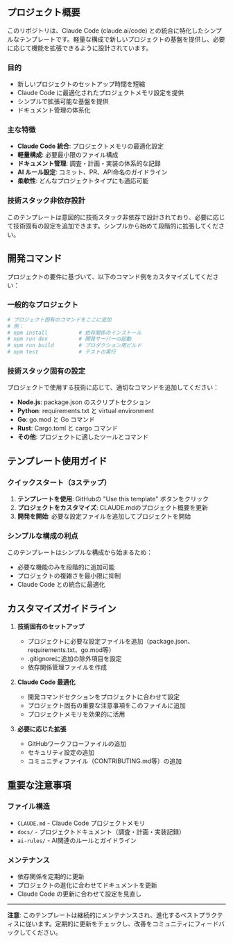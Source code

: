 ## プロジェクト概要

このリポジトリは、Claude Code (claude.ai/code) との統合に特化したシンプルなテンプレートです。軽量な構成で新しいプロジェクトの基盤を提供し、必要に応じて機能を拡張できるように設計されています。

### 目的
- 新しいプロジェクトのセットアップ時間を短縮
- Claude Code に最適化されたプロジェクトメモリ設定を提供
- シンプルで拡張可能な基盤を提供
- ドキュメント管理の体系化

### 主な特徴
- **Claude Code 統合**: プロジェクトメモリの最適化設定
- **軽量構成**: 必要最小限のファイル構成
- **ドキュメント管理**: 調査・計画・実装の体系的な記録
- **AI ルール設定**: コミット、PR、API命名のガイドライン
- **柔軟性**: どんなプロジェクトタイプにも適応可能

### 技術スタック非依存設計
このテンプレートは意図的に技術スタック非依存で設計されており、必要に応じて技術固有の設定を追加できます。シンプルから始めて段階的に拡張してください。

## 開発コマンド

プロジェクトの要件に基づいて、以下のコマンド例をカスタマイズしてください：

### 一般的なプロジェクト
```bash
# プロジェクト固有のコマンドをここに追加
# 例：
# npm install          # 依存関係のインストール
# npm run dev          # 開発サーバーの起動
# npm run build        # プロダクション用ビルド
# npm test             # テストの実行
```

### 技術スタック固有の設定
プロジェクトで使用する技術に応じて、適切なコマンドを追加してください：

- **Node.js**: package.json のスクリプトセクション
- **Python**: requirements.txt と virtual environment
- **Go**: go.mod と Go コマンド
- **Rust**: Cargo.toml と cargo コマンド
- **その他**: プロジェクトに適したツールとコマンド

## テンプレート使用ガイド

### クイックスタート（3ステップ）

1. **テンプレートを使用**: GitHubの "Use this template" ボタンをクリック
2. **プロジェクトをカスタマイズ**: CLAUDE.mdのプロジェクト概要を更新
3. **開発を開始**: 必要な設定ファイルを追加してプロジェクトを開始

### シンプルな構成の利点

このテンプレートはシンプルな構成から始まるため：
- 必要な機能のみを段階的に追加可能
- プロジェクトの複雑さを最小限に抑制
- Claude Code との統合に最適化

## カスタマイズガイドライン

1. **技術固有のセットアップ**
   - プロジェクトに必要な設定ファイルを追加（package.json、requirements.txt、go.mod等）
   - .gitignoreに追加の除外項目を設定
   - 依存関係管理ファイルを作成

2. **Claude Code 最適化**
   - 開発コマンドセクションをプロジェクトに合わせて設定
   - プロジェクト固有の重要な注意事項をこのファイルに追加
   - プロジェクトメモリを効果的に活用

3. **必要に応じた拡張**
   - GitHubワークフローファイルの追加
   - セキュリティ設定の追加
   - コミュニティファイル（CONTRIBUTING.md等）の追加

## 重要な注意事項

### ファイル構造

- `CLAUDE.md` - Claude Code プロジェクトメモリ
- `docs/` - プロジェクトドキュメント（調査・計画・実装記録）
- `ai-rules/` - AI関連のルールとガイドライン

### メンテナンス

- 依存関係を定期的に更新
- プロジェクトの進化に合わせてドキュメントを更新
- Claude Code の更新に合わせて設定を見直し

---

**注意**: このテンプレートは継続的にメンテナンスされ、進化するベストプラクティスに従います。定期的に更新をチェックし、改善をコミュニティにフィードバックしてください。
